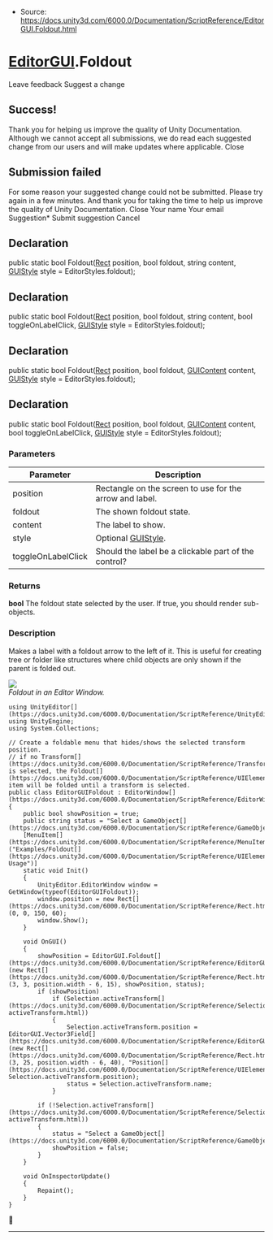 * Source: https://docs.unity3d.com/6000.0/Documentation/ScriptReference/EditorGUI.Foldout.html

#  [EditorGUI](https://docs.unity3d.com/6000.0/Documentation/ScriptReference/EditorGUI.html).Foldout
Leave feedback
Suggest a change
## Success!
Thank you for helping us improve the quality of Unity Documentation. Although we cannot accept all submissions, we do read each suggested change from our users and will make updates where applicable.
Close
## Submission failed
For some reason your suggested change could not be submitted. Please <a>try again</a> in a few minutes. And thank you for taking the time to help us improve the quality of Unity Documentation.
Close
Your name Your email Suggestion* Submit suggestion
Cancel
## Declaration
public static bool Foldout([Rect](https://docs.unity3d.com/6000.0/Documentation/ScriptReference/Rect.html) position, bool foldout, string content, [GUIStyle](https://docs.unity3d.com/6000.0/Documentation/ScriptReference/GUIStyle.html) style = EditorStyles.foldout); 
## Declaration
public static bool Foldout([Rect](https://docs.unity3d.com/6000.0/Documentation/ScriptReference/Rect.html) position, bool foldout, string content, bool toggleOnLabelClick, [GUIStyle](https://docs.unity3d.com/6000.0/Documentation/ScriptReference/GUIStyle.html) style = EditorStyles.foldout); 
## Declaration
public static bool Foldout([Rect](https://docs.unity3d.com/6000.0/Documentation/ScriptReference/Rect.html) position, bool foldout, [GUIContent](https://docs.unity3d.com/6000.0/Documentation/ScriptReference/GUIContent.html) content, [GUIStyle](https://docs.unity3d.com/6000.0/Documentation/ScriptReference/GUIStyle.html) style = EditorStyles.foldout); 
## Declaration
public static bool Foldout([Rect](https://docs.unity3d.com/6000.0/Documentation/ScriptReference/Rect.html) position, bool foldout, [GUIContent](https://docs.unity3d.com/6000.0/Documentation/ScriptReference/GUIContent.html) content, bool toggleOnLabelClick, [GUIStyle](https://docs.unity3d.com/6000.0/Documentation/ScriptReference/GUIStyle.html) style = EditorStyles.foldout); 
### Parameters
Parameter | Description  
---|---  
position | Rectangle on the screen to use for the arrow and label.  
foldout | The shown foldout state.  
content | The label to show.  
style | Optional [GUIStyle](https://docs.unity3d.com/6000.0/Documentation/ScriptReference/GUIStyle.html).  
toggleOnLabelClick | Should the label be a clickable part of the control?  
### Returns
**bool** The foldout state selected by the user. If true, you should render sub-objects. 
### Description
Makes a label with a foldout arrow to the left of it.
This is useful for creating tree or folder like structures where child objects are only shown if the parent is folded out.  
  
![](https://docs.unity3d.com/6000.0/Documentation/StaticFiles/ScriptRefImages/FoldoutUsageScreenshot.png)  
_Foldout in an Editor Window._
```
using UnityEditor[](https://docs.unity3d.com/6000.0/Documentation/ScriptReference/UnityEditor.html);
using UnityEngine;
using System.Collections;  
  
// Create a foldable menu that hides/shows the selected transform position.
// if no Transform[](https://docs.unity3d.com/6000.0/Documentation/ScriptReference/Transform.html) is selected, the Foldout[](https://docs.unity3d.com/6000.0/Documentation/ScriptReference/UIElements.Foldout.html) item will be folded until a transform is selected.
public class EditorGUIFoldout : EditorWindow[](https://docs.unity3d.com/6000.0/Documentation/ScriptReference/EditorWindow.html)
{
    public bool showPosition = true;
    public string status = "Select a GameObject[](https://docs.unity3d.com/6000.0/Documentation/ScriptReference/GameObject.html)";
    [MenuItem[](https://docs.unity3d.com/6000.0/Documentation/ScriptReference/MenuItem.html)("Examples/Foldout[](https://docs.unity3d.com/6000.0/Documentation/ScriptReference/UIElements.Foldout.html) Usage")]
    static void Init()
    {
        UnityEditor.EditorWindow window = GetWindow(typeof(EditorGUIFoldout));
        window.position = new Rect[](https://docs.unity3d.com/6000.0/Documentation/ScriptReference/Rect.html)(0, 0, 150, 60);
        window.Show();
    }  
  
    void OnGUI()
    {
        showPosition = EditorGUI.Foldout[](https://docs.unity3d.com/6000.0/Documentation/ScriptReference/EditorGUI.Foldout.html)(new Rect[](https://docs.unity3d.com/6000.0/Documentation/ScriptReference/Rect.html)(3, 3, position.width - 6, 15), showPosition, status);
        if (showPosition)
            if (Selection.activeTransform[](https://docs.unity3d.com/6000.0/Documentation/ScriptReference/Selection-activeTransform.html))
            {
                Selection.activeTransform.position = EditorGUI.Vector3Field[](https://docs.unity3d.com/6000.0/Documentation/ScriptReference/EditorGUI.Vector3Field.html)(new Rect[](https://docs.unity3d.com/6000.0/Documentation/ScriptReference/Rect.html)(3, 25, position.width - 6, 40), "Position[](https://docs.unity3d.com/6000.0/Documentation/ScriptReference/UIElements.Position.html)", Selection.activeTransform.position);
                status = Selection.activeTransform.name;
            }  
  
        if (!Selection.activeTransform[](https://docs.unity3d.com/6000.0/Documentation/ScriptReference/Selection-activeTransform.html))
        {
            status = "Select a GameObject[](https://docs.unity3d.com/6000.0/Documentation/ScriptReference/GameObject.html)";
            showPosition = false;
        }
    }  
  
    void OnInspectorUpdate()
    {
        Repaint();
    }
}

```

* * *
